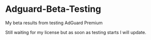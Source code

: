 # Adguard-Beta-Testing
My beta results from testing AdGuard Premium 

Still waiting for my license but as soon as testing starts I will update. 
